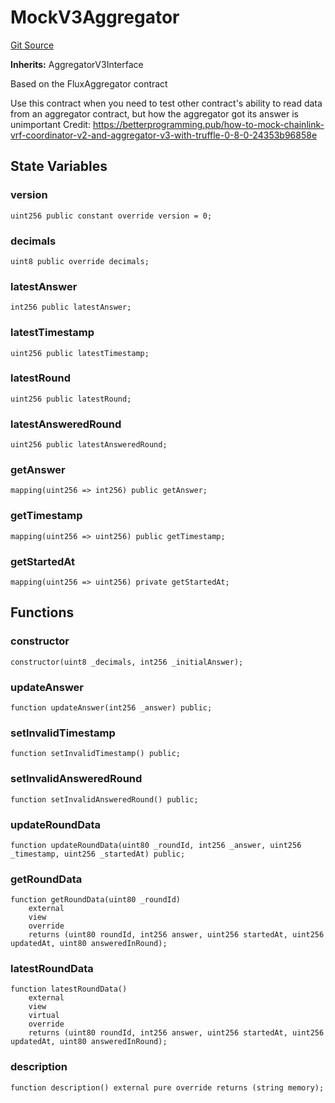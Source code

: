 # MockV3Aggregator
[Git Source](https://github.com/larrythecucumber321/protocol/blob/aabf2c9d4120808940fb3be9193cb66ea71ac351/contracts/plugins/mocks/ChainlinkMock.sol)

**Inherits:**
AggregatorV3Interface

Based on the FluxAggregator contract

Use this contract when you need to test
other contract's ability to read data from an
aggregator contract, but how the aggregator got
its answer is unimportant
Credit: https://betterprogramming.pub/how-to-mock-chainlink-vrf-coordinator-v2-and-aggregator-v3-with-truffle-0-8-0-24353b96858e


## State Variables
### version

```solidity
uint256 public constant override version = 0;
```


### decimals

```solidity
uint8 public override decimals;
```


### latestAnswer

```solidity
int256 public latestAnswer;
```


### latestTimestamp

```solidity
uint256 public latestTimestamp;
```


### latestRound

```solidity
uint256 public latestRound;
```


### latestAnsweredRound

```solidity
uint256 public latestAnsweredRound;
```


### getAnswer

```solidity
mapping(uint256 => int256) public getAnswer;
```


### getTimestamp

```solidity
mapping(uint256 => uint256) public getTimestamp;
```


### getStartedAt

```solidity
mapping(uint256 => uint256) private getStartedAt;
```


## Functions
### constructor


```solidity
constructor(uint8 _decimals, int256 _initialAnswer);
```

### updateAnswer


```solidity
function updateAnswer(int256 _answer) public;
```

### setInvalidTimestamp


```solidity
function setInvalidTimestamp() public;
```

### setInvalidAnsweredRound


```solidity
function setInvalidAnsweredRound() public;
```

### updateRoundData


```solidity
function updateRoundData(uint80 _roundId, int256 _answer, uint256 _timestamp, uint256 _startedAt) public;
```

### getRoundData


```solidity
function getRoundData(uint80 _roundId)
    external
    view
    override
    returns (uint80 roundId, int256 answer, uint256 startedAt, uint256 updatedAt, uint80 answeredInRound);
```

### latestRoundData


```solidity
function latestRoundData()
    external
    view
    virtual
    override
    returns (uint80 roundId, int256 answer, uint256 startedAt, uint256 updatedAt, uint80 answeredInRound);
```

### description


```solidity
function description() external pure override returns (string memory);
```

